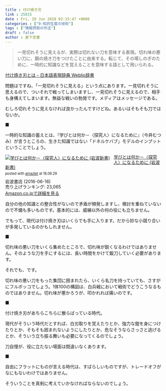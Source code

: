 ```yaml
---
title : 付け焼き刃
link : 25015
date : Fri, 29 Jun 2018 02:15:47 +0000
categories : ["0-知的生産の技術"]
tags : ["情報摂取の作法"]
draft : false
author : 倉下忠憲
---
```


<blockquote>
一見切れそうに見えるが、実際は切れない刀を意味する表現。切れ味の悪い刀に、鋼の焼き刀をつけたことに由来する。転じて、その場しのぎのために、一時的に知識などを覚えることを意味する語として用いられる。 
</blockquote>

<a href="https://www.weblio.jp/content/%E4%BB%98%E3%81%91%E7%84%BC%E3%81%8D%E5%88%83">付け焼き刃とは - 日本語表現辞典 Weblio辞書</a>

問題はですね、「一見切れそうに見える」という点にあります。一見切れそうに思えるので、ついそれで戦ってしまいますし、一見切れそうに見えるので、相手も身構えてしまいます。無益な戦いの勃発です。メディアはメッセージである。

むしろ切れそうに見えなければ良かったんですけどね。あるいはそもそも刀ではないか。

■

一時的な知識の蓄えとは、『学びとは何か－〈探究人〉になるために』（今井むつみ）が言うところの、生きた知識ではない「ドネルケバブ」モデルのインプットということでしょう。

<div class="amazlet-box" style="margin-bottom:0px;"><div class="amazlet-image" style="float:left;margin:0px 12px 1px 0px;"><a href="http://www.amazon.co.jp/exec/obidos/ASIN/B01GF9HOH6/rashita1000-22/ref=nosim/" name="amazletlink" target="_blank"><img src="https://images-fe.ssl-images-amazon.com/images/I/41ftYUKM4PL._SL160_.jpg" alt="学びとは何か－〈探究人〉になるために (岩波新書)" style="border: none;" /></a></div><div class="amazlet-info" style="line-height:120%; margin-bottom: 10px"><div class="amazlet-name" style="margin-bottom:10px;line-height:120%"><a href="http://www.amazon.co.jp/exec/obidos/ASIN/B01GF9HOH6/rashita1000-22/ref=nosim/" name="amazletlink" target="_blank">学びとは何か－〈探究人〉になるために (岩波新書)</a><div class="amazlet-powered-date" style="font-size:80%;margin-top:5px;line-height:120%">posted with <a href="http://www.amazlet.com/" title="amazlet" target="_blank">amazlet</a> at 18.06.29</div></div><div class="amazlet-detail">岩波書店 (2016-06-16)<br />売り上げランキング: 23,065<br /></div><div class="amazlet-sub-info" style="float: left;"><div class="amazlet-link" style="margin-top: 5px"><a href="http://www.amazon.co.jp/exec/obidos/ASIN/B01GF9HOH6/rashita1000-22/ref=nosim/" name="amazletlink" target="_blank">Amazon.co.jpで詳細を見る</a></div></div></div><div class="amazlet-footer" style="clear: left"></div></div>

自分の他の知識との整合性がないので矛盾が頻発しますし、検討を重ねていないので不備も多いものです。基本的には、威嚇以外の何の役にも立ちません。

でもって、現代は付け焼き刃はいくらでも手に入ります。だから妙な小競り合いが多発しているのかもしれません。

■

切れ味の悪い刀をいくら集めたところで、切れ味が鋭くなるわけではありません。そのような刀を手にするには、長い時間をかけて鍛刀していく必要があります。

それでも、です。

切れ味の悪い刀をもった集団に囲まれたら、いくら名刀を持っていても、さすがにフルボッコでしょう。1体100の構図は、白兵戦において戦術でどうこうなるものではありません。切れ味が悪かろうが、叩かれれば痛いのです。

■

付け焼き刃があちらこちらに散らばっている時代。

現代がそういう時代だとすれば、白刃取りを覚えたりとか、強力な鎧を身につけたりとか、そもそも囲まれないようにしたりとか、危なそうならさっさと逃げるとか、そういう立ち振る舞いも必要になってくるのでしょう。

刀自慢が、役に立たない場面は間違いなくあります。

■

自由にフラットにものが言える時代は、すばらしいものですが、トレードオフがなにもないわけではありません。

そういうことを真剣に考えていかなければならないのでしょう。

